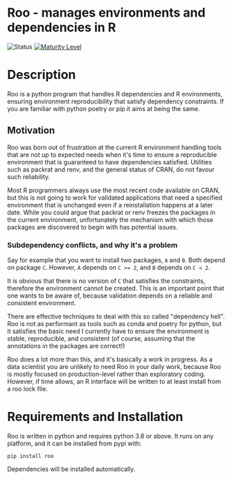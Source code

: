 # Roo - manages environments and dependencies in R

![Status](https://github.com/AstraZeneca/roo/actions/workflows/python.yml/badge.svg)
[![Maturity Level](https://img.shields.io/badge/Maturity%20Level-Under%20Development-orange)](https://img.shields.io/badge/Maturity%20Level-Under%20Development-orange)

# Description

Roo is a python program that handles R dependencies and R environments, ensuring environment reproducibility
that satisfy dependency constraints. If you are familiar with python poetry or pip it aims at being the same.

## Motivation

Roo was born out of frustration at the current R environment handling tools
that are not up to expected needs when it's time to ensure a reproducible
environment that is guaranteed to have dependencies satisfied. Utilities such
as packrat and renv, and the general status of CRAN, do not favour such
reliability. 

Most R programmers always use the most recent code available on CRAN, but this
is not going to work for validated applications that need a specified environment
that is unchanged even if a reinstallation happens at a later date. While you could
argue that packrat or renv freezes the packages in the current environment,
unfortunately the mechanism with which those packages are discovered to begin
with has potential issues.

### Subdependency conflicts, and why it's a problem

Say for example that you want to install two packages, `A` and `B`. Both depend on
package `C`.  However, `A` depends on `C >= 2`, and `B` depends on `C < 2`. 

It is obvious that there is no version of `C` that satisfies the constraints,
therefore the environment cannot be created. This is an important point that
one wants to be aware of, because validation depends on a reliable and
consistent environment.

There are effective techniques to deal with this so called "dependency hell".
Roo is not as performant as tools such as conda and poetry for python, but it
satisfies the basic need I currently have to ensure the environment is stable,
reproducible, and consistent (of course, assuming that the annotations in the
packages are correct!)

Roo does a lot more than this, and it's basically a work in progress. As a data
scientist you are unlikely to need Roo in your daily work, because Roo is
mostly focused on production-level rather than exploratory coding. However, if time
allows, an R interface will be written to at least install from a roo lock file.

# Requirements and Installation

Roo is written in python and requires python 3.8 or above. 
It runs on any platform, and it can be installed from pypi with:

    pip install roo

Dependencies will be installed automatically.
